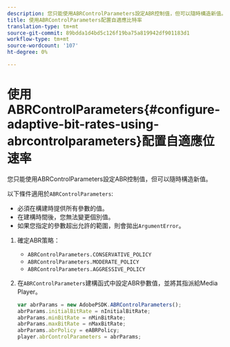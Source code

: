 ```yaml
---
description: 您只能使用ABRControlParameters設定ABR控制值，但可以隨時構造新值。
title: 使用ABRControlParameters配置自適應比特率
translation-type: tm+mt
source-git-commit: 89bdda1d4bd5c126f19ba75a819942df901183d1
workflow-type: tm+mt
source-wordcount: '107'
ht-degree: 0%

---
```



# 使用ABRControlParameters{#configure-adaptive-bit-rates-using-abrcontrolparameters}配置自適應位速率

您只能使用ABRControlParameters設定ABR控制值，但可以隨時構造新值。

以下條件適用於`ABRControlParameters`:

* 必須在構建時提供所有參數的值。
* 在建構時間後，您無法變更個別值。
* 如果您指定的參數超出允許的範圍，則會拋出`ArgumentError`。

1. 確定ABR策略：

   * `ABRControlParameters.CONSERVATIVE_POLICY`
   * `ABRControlParameters.MODERATE_POLICY`
   * `ABRControlParameters.AGGRESSIVE_POLICY`

1. 在`ABRControlParameters`建構函式中設定ABR參數值，並將其指派給Media Player。

   ```js
   var abrParams = new AdobePSDK.ABRControlParameters(); 
   abrParams.initialBitRate = nInitialBitRate; 
   abrParams.minBitRate = nMinBitRate; 
   abrParams.maxBitRate = nMaxBitRate; 
   abrParams.abrPolicy = eABRPolicy; 
   player.abrControlParameters = abrParams;
   ```

